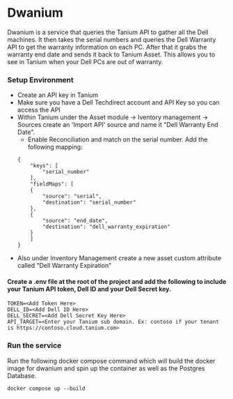 # Dwanium
Dwanium is a service that queries the Tanium API to gather all the Dell machines. It then takes the serial 
numbers and queries the Dell Warranty API to get the warranty information on each PC. After that it grabs the warranty 
end date and sends it back to Tanium Asset. This allows you to see in Tanium when your Dell PCs are out of warranty.

### Setup Environment
- Create an API key in Tanium
- Make sure you have a Dell Techdirect account and API Key so you can access the API
- Within Tanium under the Asset module -> Iventory management -> Sources create an 'Import API' source and name it "Dell Warranty End Date".
    - Enable Reconciliation and match on the serial number. Add the following mapping:
    ```
    {
        "keys": [
            "serial_number"
        ],
        "fieldMaps": [
        {
            "source": "serial",
            "destination": "serial_number"
        },
        {
            "source": "end_date",
            "destination": "dell_warranty_expiration"
        }
        ]
    }
    ```
- Also under Inventory Management create a new asset custom attribute called "Dell Warranty Expiration"

#### Create a .env file at the root of the project and add the following to include your Tanium API token, Dell ID and your Dell Secret key.  
```
TOKEN=<Add Token Here>  
DELL_ID=<Add Dell ID Here>
DELL_SECRET=<Add Dell Secret Key Here>
API_TARGET=<Enter your Tanium sub domain. Ex: contoso if your tenant is https://contoso.cloud.tanium.com>
```
### Run the service
Run the following docker compose command which will build the docker image for dwanium
and spin up the container as well as the Postgres Database. 
```
docker compose up --build
```
